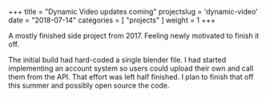 +++
title = "Dynamic Video updates coming"
projectslug = 'dynamic-video'
date = "2018-07-14"
categories = [ "projects" ]
weight = 1
+++

A mostly finished side project from 2017. Feeling newly motivated to finish it off.
<!--more-->

The initial build had hard-coded a single blender file. I had started implementing an account system 
so users could upload their own and call them from the API. That effort was left half finished. I 
plan to finish that off this summer and possibly open source the code.
